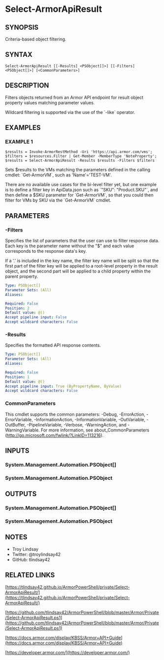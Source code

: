 # Select-ArmorApiResult

## SYNOPSIS
Criteria-based object filtering.

## SYNTAX

```
Select-ArmorApiResult [[-Results] <PSObject[]>] [[-Filters] <PSObject[]>] [<CommonParameters>]
```

## DESCRIPTION
Filters objects returned from an Armor API endpoint for result object
property values matching parameter values.

Wildcard filtering is supported via the use of the \`-like\` operator.

## EXAMPLES

### EXAMPLE 1
```
$results = Invoke-ArmorRestMethod -Uri 'https://api.armor.com/vms'; $filters = $resources.Filter | Get-Member -MemberType 'NoteProperty'; $results = Select-ArmorApiResult -Results $results -Filters $filters
```

Sets $results to the VMs matching the parameters defined in the calling cmdlet:
\`Get-ArmorVM\`, such as 'Name'='TEST-VM'.

There are no available use cases for the bi-level filter yet, but one example
is to define a filter key in ApiData.json such as \`"SKU": "Product.SKU"\`,
and then define a $SKU parameter for \`Get-ArmorVM\`, so that you could then
filter for VMs by SKU via the \`Get-ArmorVM\` cmdlet.

## PARAMETERS

### -Filters
Specifies the list of parameters that the user can use to filter response data.
Each key is the parameter name without the "$" and each value corresponds to
the response data's key.

If a '.' is included in the key name, the filter key name will be split so that
the first part of the filter key will be applied to a root-level property in
the result object, and the second part will be applied to a child property
within the parent property.

```yaml
Type: PSObject[]
Parameter Sets: (All)
Aliases:

Required: False
Position: 2
Default value: @()
Accept pipeline input: False
Accept wildcard characters: False
```

### -Results
Specifies the formatted API response contents.

```yaml
Type: PSObject[]
Parameter Sets: (All)
Aliases:

Required: False
Position: 1
Default value: @()
Accept pipeline input: True (ByPropertyName, ByValue)
Accept wildcard characters: False
```

### CommonParameters
This cmdlet supports the common parameters: -Debug, -ErrorAction, -ErrorVariable, -InformationAction, -InformationVariable, -OutVariable, -OutBuffer, -PipelineVariable, -Verbose, -WarningAction, and -WarningVariable.
For more information, see about_CommonParameters (http://go.microsoft.com/fwlink/?LinkID=113216).

## INPUTS

### System.Management.Automation.PSObject[]

### System.Management.Automation.PSObject

## OUTPUTS

### System.Management.Automation.PSObject[]

### System.Management.Automation.PSObject

## NOTES
- Troy Lindsay
- Twitter: @troylindsay42
- GitHub: tlindsay42

## RELATED LINKS

[https://tlindsay42.github.io/ArmorPowerShell/private/Select-ArmorApiResult/](https://tlindsay42.github.io/ArmorPowerShell/private/Select-ArmorApiResult/)

[https://github.com/tlindsay42/ArmorPowerShell/blob/master/Armor/Private/Select-ArmorApiResult.ps1](https://github.com/tlindsay42/ArmorPowerShell/blob/master/Armor/Private/Select-ArmorApiResult.ps1)

[https://docs.armor.com/display/KBSS/Armor+API+Guide](https://docs.armor.com/display/KBSS/Armor+API+Guide)

[https://developer.armor.com/](https://developer.armor.com/)

